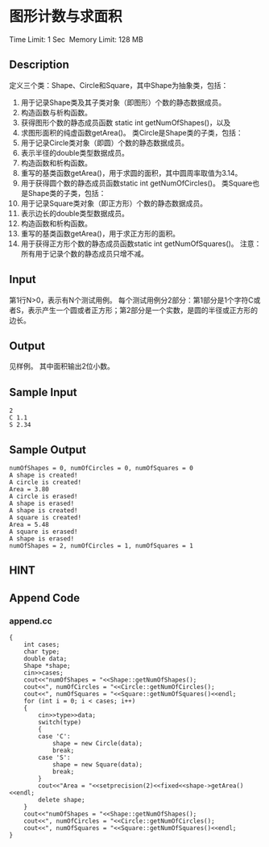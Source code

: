 # 图形计数与求面积
Time Limit: 1 Sec  Memory Limit: 128 MB


## Description
定义三个类：Shape、Circle和Square，其中Shape为抽象类，包括：
1. 用于记录Shape类及其子类对象（即图形）个数的静态数据成员。
2. 构造函数与析构函数。
3. 获得图形个数的静态成员函数 static int getNumOfShapes()，以及
4. 求图形面积的纯虚函数getArea()。
类Circle是Shape类的子类，包括：
1. 用于记录Circle类对象（即圆）个数的静态数据成员。
2. 表示半径的double类型数据成员。
3. 构造函数和析构函数。
4. 重写的基类函数getArea()，用于求圆的面积，其中圆周率取值为3.14。
5. 用于获得圆个数的静态成员函数static int getNumOfCircles()。
类Square也是Shape类的子类，包括：
1. 用于记录Square类对象（即正方形）个数的静态数据成员。
2. 表示边长的double类型数据成员。
3. 构造函数和析构函数。
4. 重写的基类函数getArea()，用于求正方形的面积。
5. 用于获得正方形个数的静态成员函数static int getNumOfSquares()。
注意：所有用于记录个数的静态成员只增不减。


## Input
第1行N>0，表示有N个测试用例。
每个测试用例分2部分：第1部分是1个字符C或者S，表示产生一个圆或者正方形；第2部分是一个实数，是圆的半径或正方形的边长。



## Output
见样例。
其中面积输出2位小数。


## Sample Input
```
2
C 1.1
S 2.34

```
## Sample Output
```
numOfShapes = 0, numOfCircles = 0, numOfSquares = 0
A shape is created!
A circle is created!
Area = 3.80
A circle is erased!
A shape is erased!
A shape is created!
A square is created!
Area = 5.48
A square is erased!
A shape is erased!
numOfShapes = 2, numOfCircles = 1, numOfSquares = 1

```

## HINT


## Append Code
### append.cc
```cppint main()
{
    int cases;
    char type;
    double data;
    Shape *shape;
    cin>>cases;
    cout<<"numOfShapes = "<<Shape::getNumOfShapes();
    cout<<", numOfCircles = "<<Circle::getNumOfCircles();
    cout<<", numOfSquares = "<<Square::getNumOfSquares()<<endl;
    for (int i = 0; i < cases; i++)
    {
        cin>>type>>data;
        switch(type)
        {
        case 'C':
            shape = new Circle(data);
            break;
        case 'S':
            shape = new Square(data);
            break;
        }
        cout<<"Area = "<<setprecision(2)<<fixed<<shape->getArea()<<endl;
        delete shape;
    }
    cout<<"numOfShapes = "<<Shape::getNumOfShapes();
    cout<<", numOfCircles = "<<Circle::getNumOfCircles();
    cout<<", numOfSquares = "<<Square::getNumOfSquares()<<endl;
}

```
